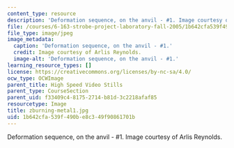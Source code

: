 ```yaml
---
content_type: resource
description: 'Deformation sequence, on the anvil - #1. Image courtesy of Arlis Reynolds.'
file: /courses/6-163-strobe-project-laboratory-fall-2005/1b642cfa539f490be8c349f90861701b_zburning-metal1.jpg
file_type: image/jpeg
image_metadata:
  caption: 'Deformation sequence, on the anvil - #1.'
  credit: Image courtesy of Arlis Reynolds.
  image-alt: 'Deformation sequence, on the anvil - #1.'
learning_resource_types: []
license: https://creativecommons.org/licenses/by-nc-sa/4.0/
ocw_type: OCWImage
parent_title: High Speed Video Stills
parent_type: CourseSection
parent_uid: f33409c4-8175-2714-b81d-3c2218afaf85
resourcetype: Image
title: zburning-metal1.jpg
uid: 1b642cfa-539f-490b-e8c3-49f90861701b
---
```

Deformation sequence, on the anvil - #1. Image courtesy of Arlis Reynolds.